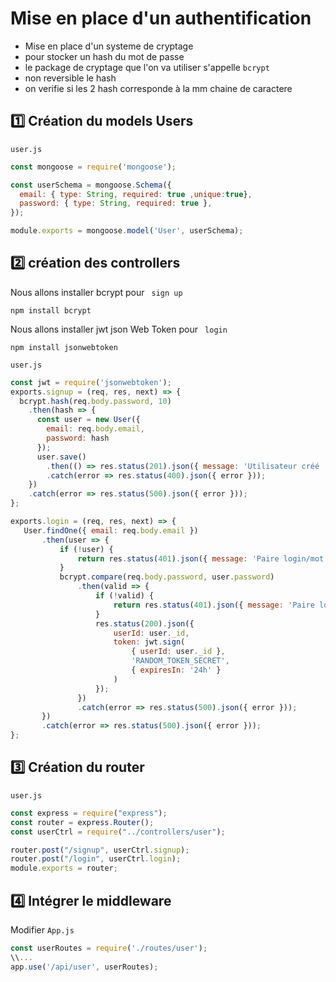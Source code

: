 # Mise en place d'un authentification

- Mise en place d'un systeme de cryptage 
- pour stocker un hash du mot de passe
- le package de cryptage que l'on va utiliser s'appelle <code>bcrypt</code>
- non reversible le hash
- on verifie si les 2 hash corresponde à la mm chaine de caractere



## :one: Création du models Users

<code>user.js</code>

```js
const mongoose = require('mongoose');

const userSchema = mongoose.Schema({
  email: { type: String, required: true ,unique:true},
  password: { type: String, required: true },
});

module.exports = mongoose.model('User', userSchema);
```

## :two: création des controllers
Nous allons installer bcrypt pour <code> sign up</code>
```
npm install bcrypt
```

Nous allons installer jwt json Web Token  pour <code> login</code>
```
npm install jsonwebtoken
```
<code>user.js</code>

```js
const jwt = require('jsonwebtoken');
exports.signup = (req, res, next) => {
  bcrypt.hash(req.body.password, 10)
    .then(hash => {
      const user = new User({
        email: req.body.email,
        password: hash
      });
      user.save()
        .then(() => res.status(201).json({ message: 'Utilisateur créé !' }))
        .catch(error => res.status(400).json({ error }));
    })
    .catch(error => res.status(500).json({ error }));
};

exports.login = (req, res, next) => {
   User.findOne({ email: req.body.email })
       .then(user => {
           if (!user) {
               return res.status(401).json({ message: 'Paire login/mot de passe incorrecte'});
           }
           bcrypt.compare(req.body.password, user.password)
               .then(valid => {
                   if (!valid) {
                       return res.status(401).json({ message: 'Paire login/mot de passe incorrecte' });
                   }
                   res.status(200).json({
                       userId: user._id,
                       token: jwt.sign(
                           { userId: user._id },
                           'RANDOM_TOKEN_SECRET',
                           { expiresIn: '24h' }
                       )
                   });
               })
               .catch(error => res.status(500).json({ error }));
       })
       .catch(error => res.status(500).json({ error }));
};
```

## :three: Création du router

<code>user.js</code>

```js
const express = require("express");
const router = express.Router();
const userCtrl = require("../controllers/user");

router.post("/signup", userCtrl.signup);
router.post("/login", userCtrl.login);
module.exports = router;
```

## :four: Intégrer le middleware
Modifier <code>App.js</code>

```js
const userRoutes = require('./routes/user');
\\...
app.use('/api/user', userRoutes);
```